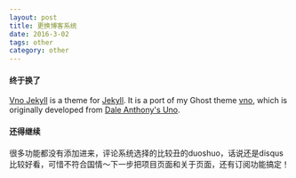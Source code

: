 ```yaml
---
layout: post
title: 更换博客系统
date: 2016-3-02
tags: other
category: other
---
```


#### 终于换了

[Vno Jekyll](https://github.com/onevcat/vno-jekyll) is a theme for [Jekyll](http://jekyllrb.com). It is a port of my Ghost theme [vno](https://github.com/onevcat/vno), which is originally developed from [Dale Anthony's Uno](https://github.com/daleanthony/uno).

#### 还得继续
很多功能都没有添加进来，评论系统选择的比较丑的duoshuo，话说还是disqus比较好看，可惜不符合国情～下一步把项目页面和关于页面，还有订阅功能搞定！
